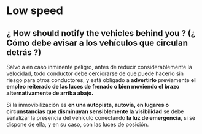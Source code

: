 
# Low speed

## ¿ How should notify the vehicles behind you ? (¿ Cómo debe avisar a los vehículos que circulan detrás ?)

Salvo a en caso inminente peligro, antes de reducir considerablemente la velocidad, todo conductor debe cerciorarse de que puede hacerlo sin riesgo para otros conductores, y está obligado a **advertirlo** previamente **el empleo reiterado de las luces de frenado o bien moviendo el brazo alternativamente de arriba abajo.**

Si la inmovibilización es **en una autopista, autovía, en lugares o circunstancias que disminuyan sensiblemente la visibilidad** se debe señalizar la presencia  del vehículo conectando **la luz de emergencia**, si se dispone de ella, y en su caso, con las luces de posición.

